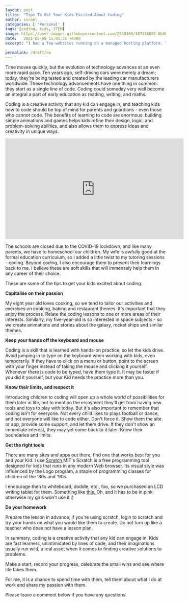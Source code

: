 ```yaml
---
layout: post
title:  "Tips To Get Your Kids Excited About Coding"
author: israel
categories: [ 'Personal' ]
tags: [coding, kids, STEM]
image: https://user-images.githubusercontent.com/2548160/107218082-0b30e080-6a07-11eb-80e7-c62e4f1197d2.jpg
date:   2021-02-08 15:01:35 +0300
excerpt: "I had a few websites running on a managed hosting platform. This blog series describes how I am now running those public-facing websites (including a NAS server) from home using a Kubernetes Cluster running on the Raspberry Pi..."

permalink: /draft/na
---
```


Time moves quickly, but the evolution of technology advances at an even more rapid pace. Ten years ago, self-driving cars were merely a dream; today, they're being tested and created by the leading car manufacturers worldwide. These technology advancements have one thing in common: they start as a single line of code. Coding could someday very well become an integral a part of early education as reading, writing, and maths.  

Coding is a creative activity that any kid can engage in, and teaching kids how to code should be top of mind for parents and guardians - even those who cannot code. The benefits of learning to code are enormous: building simple animations and games helps kids refine their design, logic, and problem-solving abilities, and also allows them to express ideas and creativity in unique ways.

<iframe width="560" height="315" src="https://www.youtube.com/embed/-cOix8JhjmQ" frameborder="0" allow="accelerometer; autoplay; clipboard-write; encrypted-media; gyroscope; picture-in-picture" allowfullscreen></iframe>

The schools are closed due to the COVID-19 lockdown, and like many parents, we have to homeschool our children. My wife is awfully good at the formal education curriculum, so I added a little twist to my tutoring sessions - coding. Beyond coding, I also encourage them to present their learnings back to me. I believe these are soft skills that will immensely help them in any career of their choice.

These are some of the tips to get your kids excited about coding:

<b> Capitalise on their passion </b>

My eight year old loves cooking, so we tend to tailor our activities and exercises on cooking, baking and restaurant themes. It's important that they enjoy the process. Relate the coding lessons to one or more areas of their interests. Similarly, my five-year-old is so interested in space subjects - so we create animations and stories about the galaxy, rocket ships and similar themes.

<b> Keep your hands off the keyboard and mouse </b>

Coding is a skill that is learned with hands-on practice, so let the kids drive. Avoid jumping in to type on the keyboard when working with kids, even temporarily. If they have to click on a menu or button, point to the screen with your finger instead of taking the mouse and clicking it yourself. Whenever there is code to be typed, have them type it. It may be faster if you did it yourself, but your Kid needs the practice more than you.

<b> Know their limits, and respect it </b>

Introducing children to coding will open up a whole world of possibilities for them later in life, not to mention the enjoyment they'll get from having new tools and toys to play with today. But it's also important to remember that coding isn't for everyone. Not every child likes to plays football or dance, and not everyone will like to code either. Don't force it. Show them the site or app, provide some support, and let them drive. If they don't show an immediate interest, they may yet come back to it later.  Know their boundaries and limits. 

<b> Get the right tools </b>

There are many sites and apps out there, find one that works best for you and your Kid. I use <a href="https://scratch.mit.edu/" target="_blank"> Scratch </a> MIT's Scratch is a free programming tool designed for kids that runs in any modern Web browser. Its visual style was influenced by the Logo program, a staple of programming classes for children of the '80s and '90s.

I encourage then to whiteboard, doddle, etc., too, so we purchased an LCD writing tablet for them. Something like <a href="https://www.amazon.co.uk/gp/product/B08FR3247M/ref=ppx_yo_dt_b_asin_title_o06_s00?ie=UTF8&psc=1" target="_blank" > this. </a> Oh, and it has to be in pink otherwise my girls won't use it :)  

<b> Do your homework </b>

Prepare the lesson in advance; if you're using scratch, login to scratch and try your hands on what you would like them to create. Do not turn up like a teacher who does not have a lesson plan.

In summary, coding is a creative activity that any kid can engage in.  Kids are fast learners, unintimidated by lines of code, and their imaginations usually run wild, a real asset when it comes to finding creative solutions to problems.

Make a start, record your progress, celebrate the small wins and see where life takes them.

For me, it is a chance to spend time with them, tell them about what I do at work and share my passion with them.

Please leave a comment below if you have any questions.